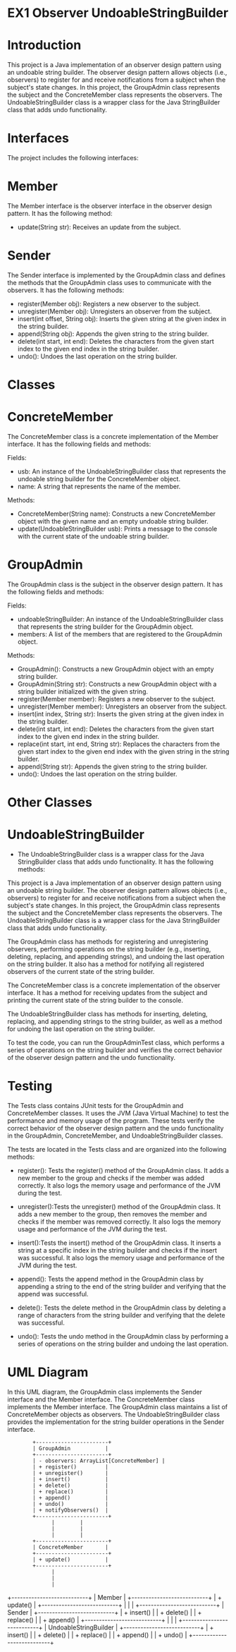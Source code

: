 # EX1 Observer UndoableStringBuilder

# Introduction

This project is a Java implementation of an observer design pattern using an undoable string builder. The observer design pattern allows objects (i.e., observers) to register for and receive notifications from a subject when the subject's state changes. In this project, the GroupAdmin class represents the subject and the ConcreteMember class represents the observers. The UndoableStringBuilder class is a wrapper class for the Java StringBuilder class that adds undo functionality.

# Interfaces
The project includes the following interfaces:

# Member
The Member interface is the observer interface in the observer design pattern. It has the following method:

- update(String str): Receives an update from the subject.

# Sender
The Sender interface is implemented by the GroupAdmin class and defines the methods that the GroupAdmin class uses to communicate with the observers. It has the following methods:

- register(Member obj): Registers a new observer to the subject.
- unregister(Member obj): Unregisters an observer from the subject.
- insert(int offset, String obj): Inserts the given string at the given index in the string builder.
- append(String obj): Appends the given string to the string builder.
- delete(int start, int end): Deletes the characters from the given start index to the given end index in the string builder.
- undo(): Undoes the last operation on the string builder.

# Classes

# ConcreteMember
The ConcreteMember class is a concrete implementation of the Member interface. It has the following fields and methods:

Fields:
- usb: An instance of the UndoableStringBuilder class that represents the undoable string builder for the ConcreteMember object.
- name: A string that represents the name of the member.

Methods:
- ConcreteMember(String name): Constructs a new ConcreteMember object with the given name and an empty undoable string builder.
- update(UndoableStringBuilder usb): Prints a message to the console with the current state of the undoable string builder.

# GroupAdmin
The GroupAdmin class is the subject in the observer design pattern. It has the following fields and methods:

Fields:
- undoableStringBuilder: An instance of the UndoableStringBuilder class that represents the string builder for the GroupAdmin object.
- members: A list of the members that are registered to the GroupAdmin object.

Methods:

- GroupAdmin(): Constructs a new GroupAdmin object with an empty string builder.
- GroupAdmin(String str): Constructs a new GroupAdmin object with a string builder initialized with the given string.
- register(Member member): Registers a new observer to the subject.
- unregister(Member member): Unregisters an observer from the subject.
- insert(int index, String str): Inserts the given string at the given index in the string builder.
- delete(int start, int end): Deletes the characters from the given start index to the given end index in the string builder.
- replace(int start, int end, String str): Replaces the characters from the given start index to the given end index with the given string in the string builder.
- append(String str): Appends the given string to the string builder.
- undo(): Undoes the last operation on the string builder.

# Other Classes
# UndoableStringBuilder
- The UndoableStringBuilder class is a wrapper class for the Java StringBuilder class that adds undo functionality. It has the following methods:

This project is a Java implementation of an observer design pattern using an undoable string builder. The observer design pattern allows objects (i.e., observers) to register for and receive notifications from a subject when the subject's state changes. In this project, the GroupAdmin class represents the subject and the ConcreteMember class represents the observers. The UndoableStringBuilder class is a wrapper class for the Java StringBuilder class that adds undo functionality.

The GroupAdmin class has methods for registering and unregistering observers, performing operations on the string builder (e.g., inserting, deleting, replacing, and appending strings), and undoing the last operation on the string builder. It also has a method for notifying all registered observers of the current state of the string builder.

The ConcreteMember class is a concrete implementation of the observer interface. It has a method for receiving updates from the subject and printing the current state of the string builder to the console.

The UndoableStringBuilder class has methods for inserting, deleting, replacing, and appending strings to the string builder, as well as a method for undoing the last operation on the string builder.

To test the code, you can run the GroupAdminTest class, which performs a series of operations on the string builder and verifies the correct behavior of the observer design pattern and the undo functionality.

# Testing

The Tests class contains JUnit tests for the GroupAdmin and ConcreteMember classes. It uses the JVM (Java Virtual Machine) to test the performance and memory usage of the program.
These tests verify the correct behavior of the observer design pattern and the undo functionality in the GroupAdmin, ConcreteMember, and UndoableStringBuilder classes.

The tests are located in the Tests class and are organized into the following methods:

- register(): Tests the register() method of the GroupAdmin class. It adds a new member to the group and checks if the member was added correctly. It also logs the       memory usage and performance of the JVM during the test.
- unregister():Tests the unregister() method of the GroupAdmin class. It adds a new member to the group, then removes the member and checks if the member was removed     correctly. It also logs the memory usage and performance of the JVM during the test.

- insert():Tests the insert() method of the GroupAdmin class. It inserts a string at a specific index in the string builder and checks if the insert was successful. It   also logs the memory usage and performance of the JVM during the test.
- append(): Tests the append method in the GroupAdmin class by appending a string to the end of the string builder and verifying that the append was successful.
- delete(): Tests the delete method in the GroupAdmin class by deleting a range of characters from the string builder and verifying that the delete was successful.
- undo(): Tests the undo method in the GroupAdmin class by performing a series of operations on the string builder and undoing the last operation.

# UML Diagram

In this UML diagram, the GroupAdmin class implements the Sender interface and the Member interface. The ConcreteMember class implements the Member interface. The GroupAdmin class maintains a list of ConcreteMember objects as observers. The UndoableStringBuilder class provides the implementation for the string builder operations in the Sender interface.

            +-----------------------+
            | GroupAdmin           |
            +-----------------------+
            | - observers: ArrayList[ConcreteMember] |
            | + register()         |
            | + unregister()       |
            | + insert()           |
            | + delete()           |
            | + replace()          |
            | + append()           |
            | + undo()             |
            | + notifyObservers()  |
            +-----------------------+
                  |        |
                  |        |
                  |        |
            +-----------------------+
            | ConcreteMember       |
            +-----------------------+
            | + update()           |
            +-----------------------+
                  |
                  |
                  |
+---------------------------+
| Member                   |
+---------------------------+
| + update()               |
+---------------------------+
                  |
                  |
                  |
+---------------------------+
| Sender                  |
+---------------------------+
| + insert()              |
| + delete()              |
| + replace()             |
| + append()              |
+---------------------------+
                  |
                  |
                  |
+---------------------------+
| UndoableStringBuilder   |
+---------------------------+
| + insert()              |
| + delete()              |
| + replace()             |
| + append()              |
| + undo()                |
+---------------------------+



